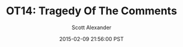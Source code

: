 ---
layout: podcast
title: "OT14: Tragedy Of The Comments"
author: Scott Alexander
description: https://slatestarcodex.com/2015/02/09/ot14-tragedy-of-the-comments/
date: 2015-02-09 21:56:00 PST
length: 552401
duration: 138
guid: ot14-tragedy-of-the-comments
---